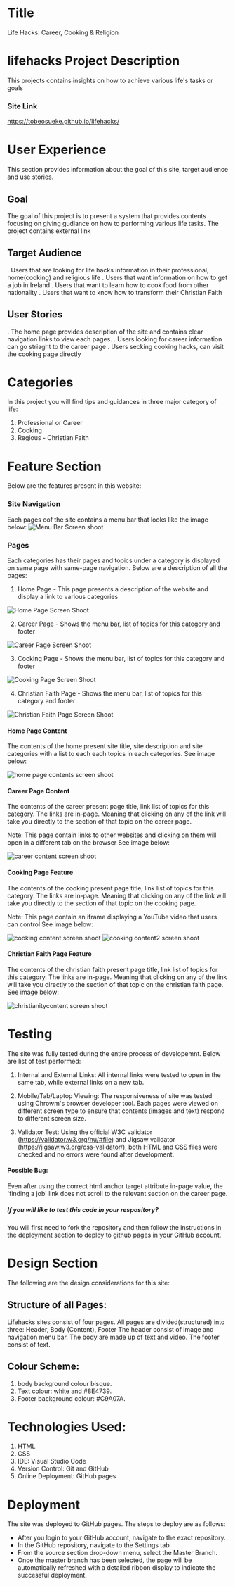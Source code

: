 # Title
Life Hacks: Career, Cooking & Religion

# lifehacks Project Description
This projects contains insights on how to achieve various life's tasks or goals

### Site Link
https://tobeosueke.github.io/lifehacks/


# User Experience 

This section provides information about the goal of this site, target audience and use stories.

## Goal 
The goal of this project is to present a system that provides contents focusing on giving gudiance on how to performing various life tasks. The project contains external link


## Target Audience
. Users that are looking for life hacks information in their professional, home(cooking) and religious life
. Users that want information on how to get a job in Ireland
. Users that want to learn how to cook food from other nationality
. Users that want to know how to transform their Christian Faith

## User Stories
. The home page provides description of the site and contains clear navigation links to view each pages.
. Users looking for career information can go striaght to the career page
. Users secking cooking hacks, can visit the cooking page directly


# Categories
In this project you will find tips and guidances in three major category of life:
1. Professional or Career
2. Cooking
3. Regious - Christian Faith


# Feature Section
Below are the features present in this website:

### Site Navigation
Each pages oof the site contains a menu bar that looks like the image below:
![Menu Bar Screen shoot](readmeimages/image.png)

### Pages 
Each categories has their pages and topics under a category is displayed on same page with same-page navigation. Below are a description of all the pages:

1. Home Page - This page presents a description of the website and display a link to various categories

![Home Page Screen Shoot](readmeimages/home.png)


2. Career Page - Shows the menu bar, list of topics for this category and footer

![Career Page Screen Shoot](readmeimages/career.png)


3. Cooking Page - Shows the menu bar, list of topics for this category and footer

![Cooking Page Screen Shoot](readmeimages/cooking.png)


4. Christian Faith Page - Shows the menu bar, list of topics for this category and footer

![Christian Faith Page Screen Shoot](readmeimages/christianity.png)


#### Home Page Content
The contents of the home present site title, site description and site categories with a list to each each topics in each categories. See image below:

![home page contents screen shoot](readmeimages/homecontent.png)

#### Career Page Content
The contents of the career present page title, link list of topics for this category. The links are in-page. Meaning that clicking on any of the link will take you directly to the section of that topic on the career page. 

Note: This page contain links to other websites and clicking on them will open in a different tab on the browser
See image below:

![career content screen shoot](readmeimages/careercontent.png)

#### Cooking Page Feature
The contents of the cooking present page title, link list of topics for this category. The links are in-page. Meaning that clicking on any of the link will take you directly to the section of that topic on the cooking page. 

Note: This page contain an iframe displaying a YouTube video that users can control
See image below:

![cooking content screen shoot](readmeimages/cookingcontent.png)
![cooking content2 screen shoot](readmeimages/cookingcontent2.png)

#### Christian Faith Page Feature
The contents of the christian faith present page title, link list of topics for this category. The links are in-page. Meaning that clicking on any of the link will take you directly to the section of that topic on the christian faith page. See image below:

![christianitycontent screen shoot](readmeimages/christianitycontent.png)


# Testing
The site was fully tested during the entire process of developemnt. Below are list of test performed:

1. Internal and External Links: All internal links were tested to open in the same tab, while external links on a new tab.

2. Mobile/Tab/Laptop Viewing: The responsiveness of site was tested using Chrowm's browser developer tool. Each pages were viewed on different screen type to ensure that contents (images and text) respond to different screen size.

3. Validator Test: Using the official W3C validator (https://validator.w3.org/nu/#file) and Jigsaw validator (https://jigsaw.w3.org/css-validator/), both HTML and CSS files were checked and no errors were found after development.

#### Possible Bug:
Even after using the correct html anchor target attribute in-page value, the 'finding a job' link does not scroll to the relevant section on the career page. 

##### If you will like to test this code in your respository?
You will first need to fork the repository and then follow the instructions in the deployment section to deploy to github pages in your GitHub account.


# Design Section
The following are the design considerations for this site:

## Structure of all Pages: 
Lifehacks sites consist of four pages. 
All pages are divided(structured) into three: Header, Body (Content), Footer
The header consist of image and navigation menu bar.
The body are made up of text and video.
The footer consist of text.

## Colour Scheme:
1. body background colour bisque.
2. Text colour: white and #8E4739.
3. Footer background colour: #C9A07A.

# Technologies Used:
1. HTML 
2. CSS
3. IDE: Visual Studio Code
4. Version Control: Git and GitHub
5. Online Deployment: GitHub pages

# Deployment

The site was deployed to GitHub pages. The steps to deploy are as follows: 
  - After you login to your GitHub account, navigate to the exact repository.
  - In the GitHub repository, navigate to the Settings tab 
  - From the source section drop-down menu, select the Master Branch.
  - Once the master branch has been selected, the page will be automatically refreshed with a detailed ribbon display to indicate the successful deployment. 